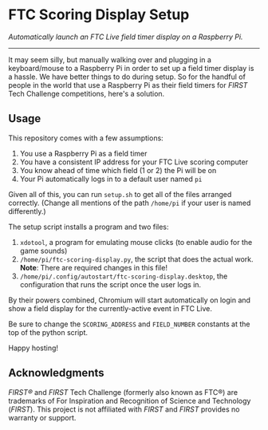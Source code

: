 # FTC Scoring Display Setup

_Automatically launch an FTC Live field timer display on a Raspberry Pi._

---

It may seem silly, but manually walking over and plugging in a keyboard/mouse to a Raspberry Pi in order to set up a field timer display is a hassle.
We have better things to do during setup.
So for the handful of people in the world that use a Raspberry Pi as their field timers for _FIRST_ Tech Challenge competitions, here's a solution.

## Usage

This repository comes with a few assumptions:

1. You use a Raspberry Pi as a field timer
2. You have a consistent IP address for your FTC Live scoring computer
3. You know ahead of time which field (1 or 2) the Pi will be on
4. Your Pi automatically logs in to a default user named `pi`

Given all of this, you can run `setup.sh` to get all of the files arranged correctly.
(Change all mentions of the path `/home/pi` if your user is named differently.)

The setup script installs a program and two files:

1. `xdotool`, a program for emulating mouse clicks (to enable audio for the game sounds)
2. `/home/pi/ftc-scoring-display.py`, the script that does the actual work.
  **Note**: There are required changes in this file!
3. `/home/pi/.config/autostart/ftc-scoring-display.desktop`, the configuration that runs the script once the user logs in.

By their powers combined, Chromium will start automatically on login and show a field display for the currently-active event in FTC Live.

Be sure to change the `SCORING_ADDRESS` and `FIELD_NUMBER` constants at the top of the python script.

Happy hosting!

## Acknowledgments

_FIRST®_ and _FIRST_ Tech Challenge (formerly also known as FTC®) are trademarks of For Inspiration and Recognition of Science and Technology (_FIRST_).
This project is not affiliated with _FIRST_ and _FIRST_ provides no warranty or support.
